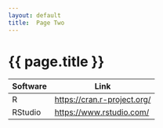 ```yaml
---
layout: default
title:  Page Two
---
```


# {{ page.title }}

Software | Link
-------- | ------
R        |  https://cran.r-project.org/
RStudio  | https://www.rstudio.com/
